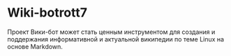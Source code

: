 # Wiki-botrott7
Проект Вики-бот может стать ценным инструментом для создания и поддержания информативной и актуальной википедии по теме Linux на основе Markdown.
